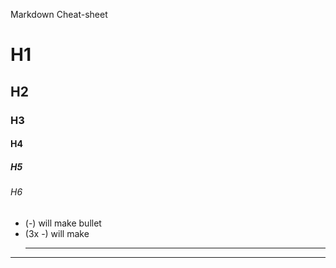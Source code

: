 Markdown Cheat-sheet
# H1
## H2
### H3
#### H4
##### H5
###### H6

- (-) will make bullet
- (3x -) will make <hr>
 
---

